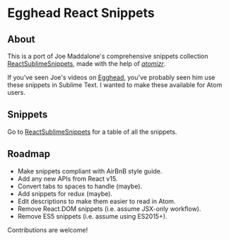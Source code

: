 # Egghead React Snippets

## About
This is a port of Joe Maddalone's comprehensive snippets collection [ReactSublimeSnippets](https://github.com/joemaddalone/ReactSublimeSnippets), made with the help of [_atomizr_](https://github.com/idleberg/atomizr).

If you've seen Joe's videos on [Egghead](https://egghead.io), you've probably seen him use these snippets in Sublime Text. I wanted to make these available for Atom users.

## Snippets

Go to [ReactSublimeSnippets](https://github.com/joemaddalone/ReactSublimeSnippets) for a table of all the snippets.

## Roadmap

* Make snippets compliant with AirBnB style guide.
* Add any new APIs from React v15.
* Convert tabs to spaces to handle (maybe).
* Add snippets for redux (maybe).
* Edit descriptions to make them easier to read in Atom.
* Remove React.DOM snippets (i.e. assume JSX-only workflow).
* Remove ES5 snippets (i.e. assume using ES2015+).

Contributions are welcome!
